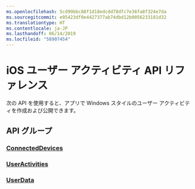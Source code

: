 ```yaml
---
ms.openlocfilehash: 5cd99bbc88f1d18edcdd78dfc7e36fa8f324e7da
ms.sourcegitcommit: e95423df0e4427377ab74dbd12b0056233181d32
ms.translationtype: HT
ms.contentlocale: ja-JP
ms.lasthandoff: 06/14/2019
ms.locfileid: "58907454"
---
```

# <a name="ios-user-activities-api-reference"></a>iOS ユーザー アクティビティ API リファレンス

次の API を使用すると、アプリで Windows スタイルのユーザー アクティビティを作成および公開できます。

## <a name="api-groups"></a>API グループ

### <a name="connecteddevicesobjectivec-apiconnecteddevicesindexmd"></a>[ConnectedDevices](../objectivec-api/connecteddevices/index.md)
### <a name="useractivitiesobjectivec-apiuserdatauseractivitiesindexmd"></a>[UserActivities](../objectivec-api/userdata.useractivities/index.md)
### <a name="userdataobjectivec-apiuserdataindexmd"></a>[UserData](../objectivec-api/userdata/index.md)